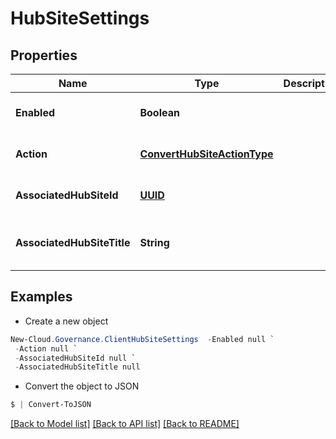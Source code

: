 # HubSiteSettings
## Properties

Name | Type | Description | Notes
------------ | ------------- | ------------- | -------------
**Enabled** | **Boolean** |  | [optional] [default to null]
**Action** | [**ConvertHubSiteActionType**](ConvertHubSiteActionType.md) |  | [optional] [default to null]
**AssociatedHubSiteId** | [**UUID**](UUID.md) |  | [optional] [default to null]
**AssociatedHubSiteTitle** | **String** |  | [optional] [readonly] [default to null]

## Examples

- Create a new object
```powershell
New-Cloud.Governance.ClientHubSiteSettings  -Enabled null `
 -Action null `
 -AssociatedHubSiteId null `
 -AssociatedHubSiteTitle null
```

- Convert the object to JSON
```powershell
$ | Convert-ToJSON
```


[[Back to Model list]](../README.md#documentation-for-models) [[Back to API list]](../README.md#documentation-for-api-endpoints) [[Back to README]](../README.md)

